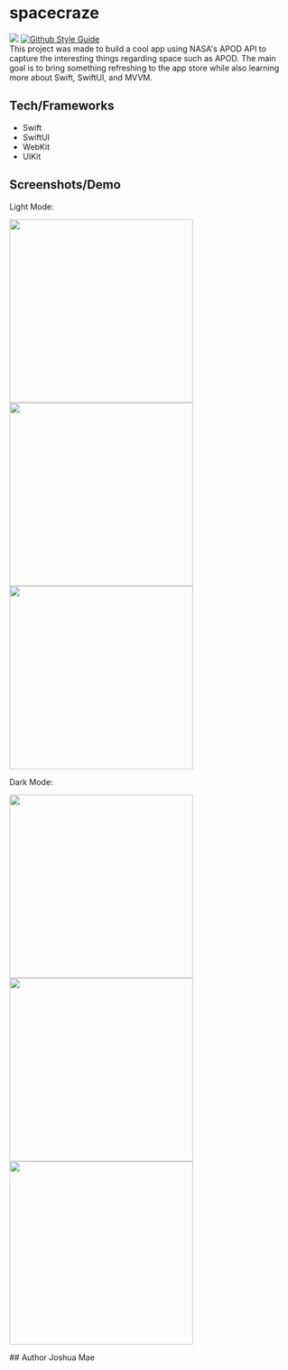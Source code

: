 # spacecraze

[![](https://img.shields.io/badge/language-swift-F54A2A.svg)](https://google.github.io/swift/)
[![Github Style Guide](https://img.shields.io/badge/platform-iOS%20%7C%20iPadOS-F54A2A.svg)](https://github.com/joshua-mae/spacecraze) </br>
This project was made to build a cool app using NASA's APOD API to capture the interesting things regarding space such as APOD.  The main goal is to bring something refreshing to the app store while also learning more about Swift, SwiftUI, and MVVM.  

## Tech/Frameworks
- Swift
- SwiftUI
- WebKit
- UIKit

## Screenshots/Demo
Light Mode:
<p>
  <img src="https://github.com/joshua-mae/spacecraze/blob/bb2aaa1593902d0c6ec3058d9dd3dd6e96ef63f6/photos/Simulator%20Screenshot%20-%20iPhone%2013%20Pro%20-%202023-07-31%20at%2019.32.54.png" width="325">
  <img src="https://github.com/joshua-mae/spacecraze/blob/bb2aaa1593902d0c6ec3058d9dd3dd6e96ef63f6/photos/Simulator%20Screenshot%20-%20iPhone%2013%20Pro%20-%202023-07-31%20at%2019.32.48.png" width="325">
  <img src="https://github.com/joshua-mae/spacecraze/blob/bb2aaa1593902d0c6ec3058d9dd3dd6e96ef63f6/photos/Simulator%20Screenshot%20-%20iPhone%2013%20Pro%20-%202023-07-31%20at%2019.32.42.png" width="325">
</p>
Dark Mode:
<p>
  <img src="https://github.com/joshua-mae/spacecraze/blob/bb2aaa1593902d0c6ec3058d9dd3dd6e96ef63f6/photos/Simulator%20Screenshot%20-%20iPhone%2013%20Pro%20-%202023-07-31%20at%2019.32.16.png" width="325">
  <img src="https://github.com/joshua-mae/spacecraze/blob/bb2aaa1593902d0c6ec3058d9dd3dd6e96ef63f6/photos/Simulator%20Screenshot%20-%20iPhone%2013%20Pro%20-%202023-07-31%20at%2019.32.29.png" width="325">
  <img src="https://github.com/joshua-mae/spacecraze/blob/bb2aaa1593902d0c6ec3058d9dd3dd6e96ef63f6/photos/Simulator%20Screenshot%20-%20iPhone%2013%20Pro%20-%202023-07-31%20at%2019.32.34.png" width="325">
</p>
## Author
Joshua Mae
  
